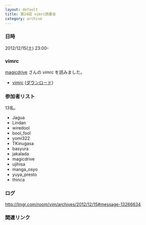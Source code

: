 ```yaml
---
layout: default
title: 第24回 vimrc読書会
category: archive
---
```


### 日時
2012/12/15(土) 23:00-

### vimrc
[magicdrive](https://github.com/magicdrive) さんの vimrc を読みました。

- [vimrc](https://github.com/magicdrive/vimfiles/blob/1921a3d724d157d0dd6cdadd6ae358bf64eaf286/vimrc) ([ダウンロード](https://raw.github.com/magicdrive/vimfiles/1921a3d724d157d0dd6cdadd6ae358bf64eaf286/vimrc))

### 参加者リスト

13名。

- Jagua
- Lindan
- wiredool
- bool_fool
- yomi322
- TKinugasa
- basyura
- jakalada
- magicdrive
- ujihisa
- manga_osyo
- yuya_presto
- thinca

### ログ
<http://lingr.com/room/vim/archives/2012/12/15#message-13266634>

### 関連リンク


